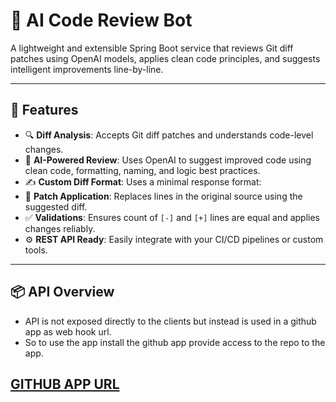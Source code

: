 # 🤖 AI Code Review Bot

A lightweight and extensible Spring Boot service that reviews Git diff patches using OpenAI models, applies clean code principles, and suggests intelligent improvements line-by-line.

---

## 🚀 Features

- 🔍 **Diff Analysis**: Accepts Git diff patches and understands code-level changes.
- 🧠 **AI-Powered Review**: Uses OpenAI to suggest improved code using clean code, formatting, naming, and logic best practices.
- ✍️ **Custom Diff Format**: Uses a minimal response format:
- 🧪 **Patch Application**: Replaces lines in the original source using the suggested diff.
- ✅ **Validations**: Ensures count of `[-]` and `[+]` lines are equal and applies changes reliably.
- ⚙️ **REST API Ready**: Easily integrate with your CI/CD pipelines or custom tools.

---

## 📦 API Overview
- API is not exposed directly to the clients but instead is used in a github app as web hook url.
- So to use the app install the github app provide access to the repo to the app.

## [GITHUB APP URL](https://github.com/settings/apps/saiyasn-autofix-ai-code-review-bot)

